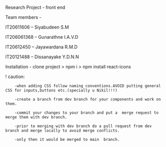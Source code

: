 Research Project - front end

Team members -

IT20611606 – Siyabudeen S.M

IT206061368 – Gunarathne I.A.V.D

IT20612450 – Jayawardana R.M.D

IT20121488 – Dissanayake Y.D.N.N


Installation - clone project > npm i > npm install react-icons

! caution: 

        -when adding CSS follow naming conventions.AVOID putting general CSS for inputs,buttons etc.(specially u Nikil!!!)
        
        -create a branch from dev branch for your components and work on them.  
        
        -commit your changes to your branch and put a  merge request to merge them with dev branch.
        
        -prior to merging with dev branch do a pull request from dev branch and merge locally to avoid merge conflicts.
        
        -only then it would be merged to main  branch.
